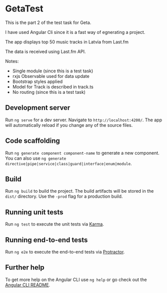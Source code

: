 # GetaTest

This is the part 2 of the test task for Geta.

I have used Angular Cli since it is a fast way of egnerating a project.

The app displays top 50 music tracks in Latvia from Last.fm

The data is received using Last.fm API.

Notes:

- Single module (since this is a test task)
- rxjs Observable used for data update
- Bootstrap styles applied
- Model for Track is described in track.ts
- No routing (since this is a test task)


## Development server

Run `ng serve` for a dev server. Navigate to `http://localhost:4200/`. The app will automatically reload if you change any of the source files.

## Code scaffolding

Run `ng generate component component-name` to generate a new component. You can also use `ng generate directive|pipe|service|class|guard|interface|enum|module`.

## Build

Run `ng build` to build the project. The build artifacts will be stored in the `dist/` directory. Use the `-prod` flag for a production build.

## Running unit tests

Run `ng test` to execute the unit tests via [Karma](https://karma-runner.github.io).

## Running end-to-end tests

Run `ng e2e` to execute the end-to-end tests via [Protractor](http://www.protractortest.org/).

## Further help

To get more help on the Angular CLI use `ng help` or go check out the [Angular CLI README](https://github.com/angular/angular-cli/blob/master/README.md).
